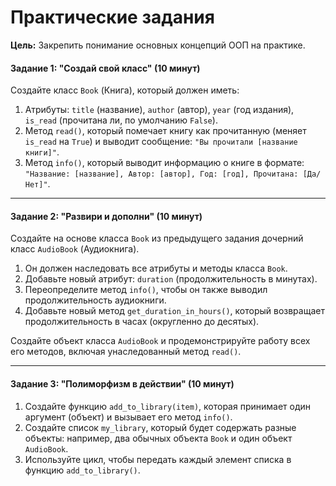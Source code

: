 # **Практические задания**

**Цель:** Закрепить понимание основных концепций ООП на практике.

#### **Задание 1: "Создай свой класс" (10 минут)**

Создайте класс `Book` (Книга), который должен иметь:
1.  Атрибуты: `title` (название), `author` (автор), `year` (год издания), `is_read` (прочитана ли, по умолчанию `False`).
2.  Метод `read()`, который помечает книгу как прочитанную (меняет `is_read` на `True`) и выводит сообщение: `"Вы прочитали [название книги]"`.
3.  Метод `info()`, который выводит информацию о книге в формате: `"Название: [название], Автор: [автор], Год: [год], Прочитана: [Да/Нет]"`.


---

#### **Задание 2: "Развири и дополни" (10 минут)**

Создайте на основе класса `Book` из предыдущего задания дочерний класс `AudioBook` (Аудиокнига).
1.  Он должен наследовать все атрибуты и методы класса `Book`.
2.  Добавьте новый атрибут: `duration` (продолжительность в минутах).
3.  Переопределите метод `info()`, чтобы он также выводил продолжительность аудиокниги.
4.  Добавьте новый метод `get_duration_in_hours()`, который возвращает продолжительность в часах (округленно до десятых).

Создайте объект класса `AudioBook` и продемонстрируйте работу всех его методов, включая унаследованный метод `read()`.

---

#### **Задание 3: "Полиморфизм в действии" (10 минут)**

1.  Создайте функцию `add_to_library(item)`, которая принимает один аргумент (объект) и вызывает его метод `info()`.
2.  Создайте список `my_library`, который будет содержать разные объекты: например, два обычных объекта `Book` и один объект `AudioBook`.
3.  Используйте цикл, чтобы передать каждый элемент списка в функцию `add_to_library()`.